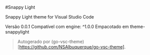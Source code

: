 #Snappy Light

Snappy Light theme for Visual Studio Code

Versão 0.0.1
Compatível com engine: ^1.0.0
Empacotado em theme-snappylight

> Autogerado por (go-vsc-theme)[https://github.com/NSAlbuquerque/go-vsc-theme].